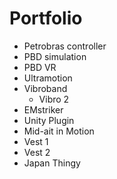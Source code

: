 # Portfolio


- Petrobras controller
- PBD simulation
- PBD VR
- Ultramotion
- Vibroband
  - Vibro 2
- EMstriker
- Unity Plugin
- Mid-ait in Motion
- Vest 1
- Vest 2
- Japan Thingy
  

<ClientOnly>

<PortfolioItem
title='Intervention drive system comprising an umbilical'/>

<PortfolioItem
title='Intervention drive system comprising an umbilical'/>

<PortfolioItem
title='Intervention drive system comprising an umbilical'/>

<PortfolioItem
title='Intervention drive system comprising an umbilical'/>

</ClientOnly>